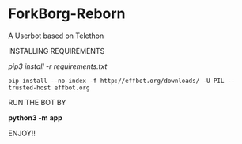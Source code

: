 # ForkBorg-Reborn
A Userbot based on Telethon

INSTALLING REQUIREMENTS

*pip3 install -r requirements.txt*

`pip install --no-index -f http://effbot.org/downloads/ -U PIL --trusted-host effbot.org`

RUN THE BOT BY 

<b>python3 -m app</b>

ENJOY!!
